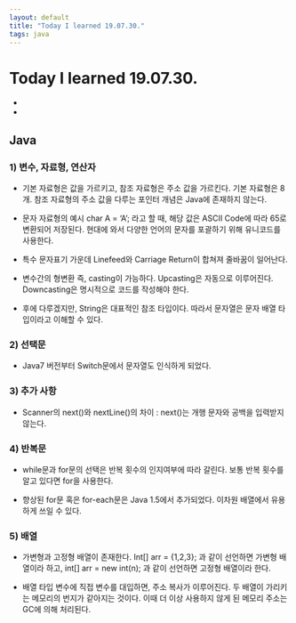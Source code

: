 ```yaml
---
layout: default
title: "Today I learned 19.07.30."
tags: java
---
```


# Today I learned 19.07.30.
- 
- 

## Java

### 1) 변수, 자료형, 연산자

- 기본 자료형은 값을 가르키고, 참조 자료형은 주소 값을 가르킨다. 기본 자료형은 8개. 참조 자료형의 주소 값을 다루는 포인터 개념은 Java에 존재하지 않는다.

- 문자 자료형의 예시 char A = ‘A’; 라고 할 때, 해당 값은 ASCII Code에 따라 65로 변환되어 저장된다. 현대에 와서 다양한 언어의 문자를 포괄하기 위해 유니코드를 사용한다.

- 특수 문자표기 가운데 Linefeed와 Carriage Return이 합쳐져 줄바꿈이 일어난다.

- 변수간의 형변환 즉, casting이 가능하다. Upcasting은 자동으로 이루어진다. Downcasting은 명시적으로 코드를 작성해야 한다.

- 후에 다루겠지만, String은 대표적인 참조 타입이다. 따라서 문자열은 문자 배열 타입이라고 이해할 수 있다.

### 2) 선택문

- Java7 버전부터 Switch문에서 문자열도 인식하게 되었다.

### 3) 추가 사항

- Scanner의 next()와 nextLine()의 차이 : next()는 개행 문자와 공백을 입력받지 않는다.

### 4) 반복문

- while문과 for문의 선택은 반복 횟수의 인지여부에 따라 갈린다. 보통 반복 횟수를 알고 있다면 for을 사용한다.

- 향상된 for문 혹은 for-each문은 Java 1.5에서 추가되었다. 이차원 배열에서 유용하게 쓰일 수 있다.

### 5) 배열

- 가변형과 고정형 배열이 존재한다. Int[] arr = {1,2,3}; 과 같이 선언하면 가변형 배열이라 하고, int[] arr = new int(n); 과 같이 선언하면 고정형 배열이라 한다.

- 배열 타입 변수에 직접 변수를 대입하면, 주소 복사가 이루어진다. 두 배열이 가리키는 메모리의 번지가 같아지는 것이다. 이때 더 이상 사용하지 않게 된 메모리 주소는 GC에 의해 처리된다.